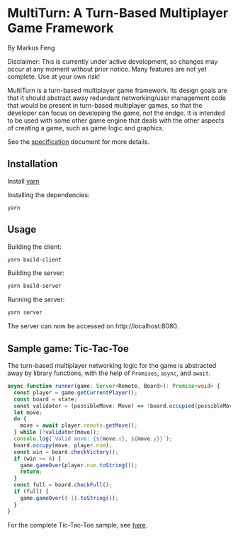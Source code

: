 # MultiTurn: A Turn-Based Multiplayer Game Framework

By Markus Feng

Disclaimer: This is currently under active development, so changes may occur at
any moment without prior notice. Many features are not yet complete. Use at
your own risk!

MultiTurn is a turn-based multiplayer game framework. Its design goals are that
it should abstract away redundant networking/user management code that would be
present in turn-based multiplayer games, so that the developer can focus on
developing the game, not the endge. It is intended to be used with some other
game engine that deals with the other aspects of creating a game, such as game
logic and graphics.

See the [specification](docs/specs.pdf) document for more details.

## Installation
Install [yarn](https://yarnpkg.com/)

Installing the dependencies:
```
yarn
```

## Usage
Building the client:
```bash
yarn build-client
```

Building the server:
```bash
yarn build-server
```

Running the server:
```bash
yarn server
```

The server can now be accessed on http://localhost:8080.

## Sample game: Tic-Tac-Toe

The turn-based multiplayer networking logic for the game is abstracted away by
library functions, with the help of `Promises`, `async`, and `await`.
```typescript
async function runner(game: Server<Remote, Board>): Promise<void> {
  const player = game.getCurrentPlayer();
  const board = state;
  const validator = (possibleMove: Move) => !board.occupied(possibleMove);
  let move;
  do {
    move = await player.remote.getMove();
  } while (!validator(move));
  console.log(`Valid move: {${move.x}, ${move.y}}`);
  board.occupy(move, player.num);
  const win = board.checkVictory();
  if (win >= 0) {
    game.gameOver(player.num.toString());
    return;
  }
  const full = board.checkFull();
  if (full) {
    game.gameOver((-1).toString());
  }
}
```

For the complete Tic-Tac-Toe sample, see [here](src/tictactoe).